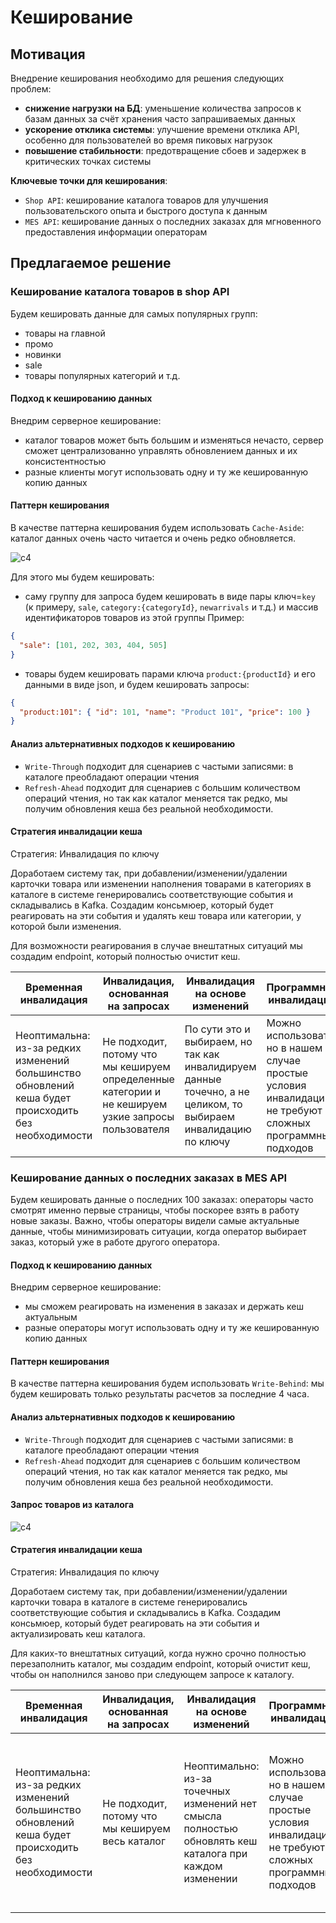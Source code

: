 ﻿# Кеширование

## Мотивация

Внедрение кеширования необходимо для решения следующих проблем:

* **снижение нагрузки на БД**: уменьшение количества запросов к базам данных за счёт хранения часто запрашиваемых данных
* **ускорение отклика системы**: улучшение времени отклика API, особенно для пользователей во время пиковых нагрузок
* **повышение стабильности**: предотвращение сбоев и задержек в критических точках системы

**Ключевые точки для кеширования**:
* `Shop API`: кеширование каталога товаров для улучшения пользовательского опыта и быстрого доступа к данным
* `MES API`: кеширование данных о последних заказах для мгновенного предоставления информации операторам

## Предлагаемое решение

### Кеширование каталога товаров в shop API

Будем кешировать данные для самых популярных групп:
* товары на главной
* промо
* новинки
* sale
* товары популярных категорий
и т.д.

#### Подход к кешированию данных

Внедрим серверное кеширование:
* каталог товаров может быть большим и изменяться нечасто, сервер сможет централизованно управлять обновлением данных и их консистентностью
* разные клиенты могут использовать одну и ту же кешированную копию данных

#### Паттерн кеширования

В качестве паттерна кеширования будем использовать `Cache-Aside`: каталог данных очень часто читается и очень редко обновляется.


![c4](resources/getcataloguepage.png)

Для этого мы будем кешировать:

* саму группу для запроса будем кешировать в виде пары ключ=`key` (к примеру, `sale`, `category:{categoryId}`, `newarrivals` и т.д.) и массив идентификаторов товаров из этой группы
  Пример:
```json
{
  "sale": [101, 202, 303, 404, 505]
}
```
* товары будем кешировать парами ключа `product:{productId}` и его данными в виде json, и будем кешировать запросы:
```json
{
  "product:101": { "id": 101, "name": "Product 101", "price": 100 }
}
```

#### Анализ альтернативных подходов к кешированию
 
* `Write-Through` подходит для сценариев с частыми записями: в каталоге преобладают операции чтения
* `Refresh-Ahead` подходит для сценариев с большим количеством операций чтения, но так как каталог меняется так редко, мы получим обновления кеша без реальной необходимости.

#### Стратегия инвалидации кеша

Стратегия: Инвалидация по ключу

Доработаем систему так, при добавлении/изменении/удалении карточки товара или изменении наполнения товарами в категориях в каталоге в системе генерировались соответствующие события и складывались в Kafka. 
Создадим консьмюер, который будет реагировать на эти события и удалять кеш товара или категории, у которой были изменения.

Для возможности реагирования в случае внештатных ситуаций мы создадим endpoint, который полностью очистит кеш.

| Временная инвалидация                                                                                | Инвалидация, основанная на запросах                                                                 | Инвалидация на основе изменений                                                                                | Программная инвалидация                                                                                        | Инвалидация по ключу                                                                                      |
|------------------------------------------------------------------------------------------------------|-----------------------------------------------------------------------------------------------------|----------------------------------------------------------------------------------------------------------------|----------------------------------------------------------------------------------------------------------------|-----------------------------------------------------------------------------------------------------------|
| Неоптимальна: из-за редких изменений большинство обновлений кеша будет происходить без необходимости | Не подходит, потому что мы кешируем определенные категории и не кешируем узкие запросы пользователя | По сути это и выбираем, но так как инвалидируем данные точечно, а не целиком, то выбираем инвалидацию по ключу | Можно использовать, но в нашем случае простые условия инвалидации не требуют сложных программных подходов | Оптимальна: изменения в каталоге редки и мы можем инвалидировать точечно товары и категории с изменениями |



### Кеширование данных о последних заказах в MES API

Будем кешировать данные о последних 100 заказах: операторы часто смотрят именно первые страницы, чтобы поскорее взять в работу новые заказы.
Важно, чтобы операторы видели самые актуальные данные, чтобы минимизировать ситуации, когда оператор выбирает заказ, который уже в работе другого оператора.

#### Подход к кешированию данных

Внедрим серверное кеширование:
* мы сможем реагировать на изменения в заказах и держать кеш актуальным
* разные операторы могут использовать одну и ту же кешированную копию данных

#### Паттерн кеширования

В качестве паттерна кеширования будем использовать `Write-Behind`: мы будем кешировать только результаты расчетов за последние 4 часа. 

#### Анализ альтернативных подходов к кешированию

* `Write-Through` подходит для сценариев с частыми записями: в каталоге преобладают операции чтения
* `Refresh-Ahead` подходит для сценариев с большим количеством операций чтения, но так как каталог меняется так редко, мы получим обновления кеша без реальной необходимости.

#### Запрос товаров из каталога

![c4](resources/getcataloguepage.png)

#### Стратегия инвалидации кеша

Стратегия: Инвалидация по ключу

Доработаем систему так, при добавлении/изменении/удалении карточки товара в каталоге в системе генерировались соответствующие события и складывались в Kafka.
Создадим консьмюер, который будет реагировать на эти события и актуализировать кеш каталога.

Для каких-то внештатных ситуаций, когда нужно срочно полностью перезаполнить каталог, мы создадим endpoint, который очистит кеш, чтобы он наполнился заново при следующем запросе к каталогу.

| Временная инвалидация                                                                                | Инвалидация, основанная на запросах              | Инвалидация на основе изменений                                                                              | Программная инвалидация                                                                                        | Инвалидация по ключу                                                                                                                 |
|------------------------------------------------------------------------------------------------------|--------------------------------------------------|--------------------------------------------------------------------------------------------------------------|----------------------------------------------------------------------------------------------------------------|--------------------------------------------------------------------------------------------------------------------------------------|
| Неоптимальна: из-за редких изменений большинство обновлений кеша будет происходить без необходимости | Не подходит, потому что мы кешируем весь каталог| Неоптимально: из-за точечных изменений нет смысла полностью обновлять кеш каталога при каждом изменении | Можно использовать, но в нашем случае простые условия инвалидации не требуют сложных программных подходов | Оптимальна: изменения в каталоге редки и можно обновлять только изменённые или добавленные товары, избегая лишних операций |








